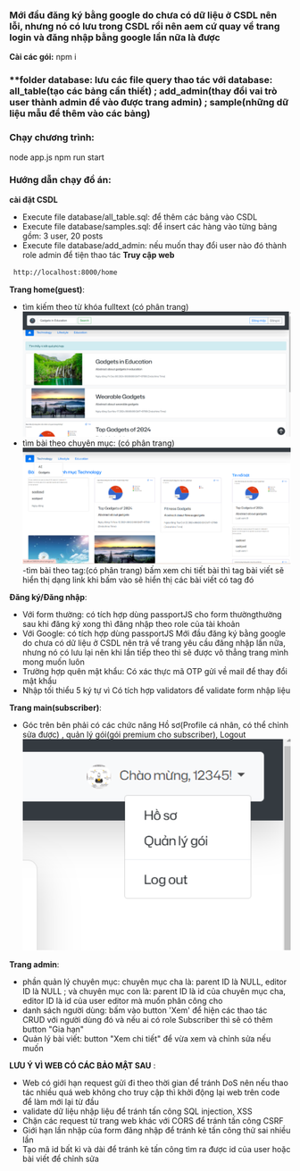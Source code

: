 ### **Mới đầu đăng ký bằng google do chưa có dữ liệu ở CSDL nên lỗi, nhưng nó có lưu trong CSDL rồi nên aem cứ quay về trang login và đăng nhập bằng google lần nữa là được**
**Cài các gói:**
npm i
### **folder database: lưu các file query thao tác với database: all_table(tạo các bảng cần thiết) ; add_admin(thay đổi vai trò user thành admin để vào được trang admin) ; sample(những dữ liệu mẫu để thêm vào các bảng)

### Chạy chương trình:
node app.js
npm run start
### Hướng dẫn chạy đồ án:
**cài đặt CSDL**
- Execute file database/all_table.sql: để thêm các bảng vào CSDL
- Execute file database/samples.sql: để insert các hàng vào từng bảng gồm: 3 user, 20 posts
- Execute file database/add_admin: nếu muốn thay đổi user nào đó thành role admin để tiện thao tác
**Truy cập web**
```sh
 http://localhost:8000/home
```
**Trang home(guest)**:
- tìm kiếm theo từ khóa fulltext (có phân trang)
<img width="500" alt="Screenshot" src="./imgREADME/guest1.png"><br>
- tìm bài theo chuyên mục: (có phân trang)
<img width="500" alt="Screenshot" src="./imgREADME/guest2.png"><br>
-tìm bài theo tag:(có phân trang) bấm xem chi tiết bài thì tag bài viết sẽ hiển thị dạng link khi bấm vào sẽ hiển thị các bài viết có tag đó

**Đăng ký/Đăng nhập**:
- Với form thường:
 có tích hợp dùng passportJS cho form thườngthường
 sau khi đăng ký xong thì đăng nhập theo role của tài khoản
- Với Google:
 có tích hợp dùng passportJS
 Mới đầu đăng ký bằng google do chưa có dữ liệu ở CSDL nên trả về trang yêu cầu đăng nhập lần nữa, nhưng nó có lưu lại nên khi lần tiếp theo thì sẽ được vô thẳng trang mình mong muốn luôn 
- Trường hợp quên mật khẩu:
 Có xác thực mã OTP gửi về mail để thay đổi mật khẩu
- Nhập tối thiểu 5 ký tự vì Có tích hợp validators để validate form nhập liệu

**Trang main(subscriber)**:
- Góc trên bên phải có các chức năng Hồ sơ(Profile cá nhân, có thể chỉnh sửa được) , quản lý gói(gói premium cho subscriber), Logout
<img width="500" alt="Screenshot" src="./imgREADME/main1.png"><br>

**Trang admin**:
- phần quản lý chuyên mục: chuyên mục cha là: parent ID là NULL, editor ID là NULL ; và chuyên mục con là: parent ID là id của chuyên mục cha, editor ID là id của user editor mà muốn phân công cho
- danh sách người dùng: bấm vào button 'Xem' để hiện các thao tác CRUD với người dùng đó và nếu ai có role Subscriber thì sẽ có thêm button "Gia hạn"
- Quản lý bài viết: button "Xem chi tiết" để vừa xem và chỉnh sửa nếu muốn

**LƯU Ý VÌ WEB CÓ CÁC BẢO MẬT SAU** :
- Web có giới hạn request gửi đi theo thời gian để tránh DoS nên nếu thao tác nhiều quá web không cho truy cập thì khởi động lại web trên code để làm mới lại từ đầu
- validate dữ liệu nhập liệu để tránh tấn công SQL injection, XSS
- Chặn các request từ trang web khác với CORS để tránh tấn công CSRF
- Giới hạn lần nhập của form đăng nhập để tránh kẻ tấn công thử sai nhiều lần
- Tạo mã id bất kì và dài để tránh kẻ tấn công tìm ra được id của user hoặc bài viết để chỉnh sửa
